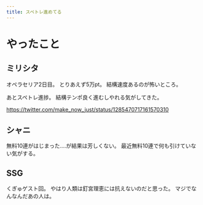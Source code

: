 ```yaml
---
title: スペトレ進めてる
---
```


# やったこと

## ミリシタ

オペラセリア2日目。
とりあえず5万pt。
結構速度あるのが怖いところ。

あとスペトレ進捗。
結構テンポ良く進むしやれる気がしてきた。

<https://twitter.com/make_now_just/status/1285470717161570310>

## シャニ

無料10連がはじまった‥‥が結果は芳しくない。
最近無料10連で何も引けていない気がする。

## SSG

くぎゅゲスト回。
やはり人類は釘宮理恵には抗えないのだと思った。
マジでなんなんだあの人は。
